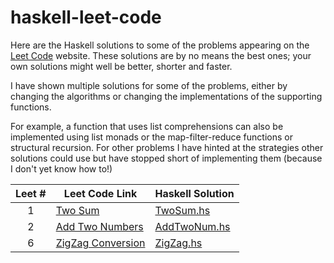 # haskell-leet-code
Here are the Haskell solutions to some of the problems appearing on the [Leet Code](https://leetcode.com/problemset/all/) website. These solutions are by no means the best ones; your own solutions might well be better, shorter and faster.

I have shown multiple solutions for some of the problems, either by changing the algorithms or changing the implementations of the supporting functions.

For example, a function that uses list comprehensions can also be implemented using list monads or the map-filter-reduce functions or structural recursion. For other problems I have hinted at the strategies other solutions could use but have stopped short of implementing them (because I don't yet know how to!)

| Leet # | Leet Code Link | Haskell Solution |
|:---:|---|---|
| 1 | [Two Sum](https://leetcode.com/problems/two-sum/) | [TwoSum.hs](TwoSum.hs) |
| 2 | [Add Two Numbers](https://leetcode.com/problems/add-two-numbers/)        | [AddTwoNum.hs](AddTwoNum.hs) |
| 6 | [ZigZag Conversion](https://leetcode.com/problems/zigzag-conversion/)    | [ZigZag.hs](ZigZag.hs) |

